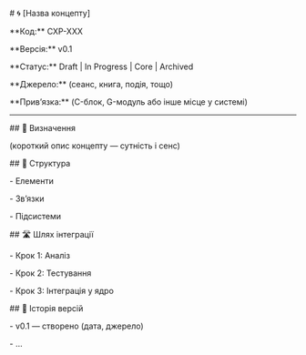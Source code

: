 \# 🌀 \[Назва концепту]



\*\*Код:\*\* CXP-XXX  

\*\*Версія:\*\* v0.1  

\*\*Статус:\*\* Draft | In Progress | Core | Archived  

\*\*Джерело:\*\* (сеанс, книга, подія, тощо)  

\*\*Прив’язка:\*\* (C-блок, G-модуль або інше місце у системі)  



---



\## 🔎 Визначення

(короткий опис концепту — сутність і сенс)



\## 📐 Структура

\- Елементи

\- Зв’язки

\- Підсистеми



\## 🛣️ Шлях інтеграції

\- Крок 1: Аналіз

\- Крок 2: Тестування

\- Крок 3: Інтеграція у ядро



\## 📜 Історія версій

\- v0.1 — створено (дата, джерело)

\- …



